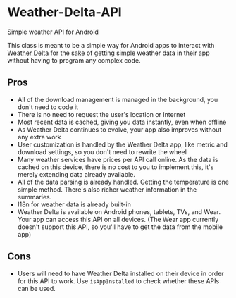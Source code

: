 # Weather-Delta-API
Simple weather API for Android

This class is meant to be a simple way for Android apps to interact with <a href="https://play.google.com/store/apps/details?id=com.felkertech.n.weatherdelta">Weather Delta</a> for the sake of
getting simple weather data in their app without having to program any complex code.

## Pros
* All of the download management is managed in the background, you don't need to code it
* There is no need to request the user's location or Internet
* Most recent data is cached, giving you data instantly, even when offline
* As Weather Delta continues to evolve, your app also improves without any extra work
* User customization is handled by the Weather Delta app, like metric and download settings,
so you don't need to rewrite the wheel
* Many weather services have prices per API call online. As the data is cached on this device,
there is no cost to you to implement this, it's merely extending data already available.
* All of the data parsing is already handled. Getting the temperature is one simple method.
There's also richer weather information in the summaries.
* l18n for weather data is already built-in
* Weather Delta is available on Android phones, tablets, TVs, and Wear. Your app can access this
API on all devices. (The Wear app currently doesn't support this API, so you'll have to get the
data from the mobile app)

## Cons
* Users will need to have Weather Delta installed on their device in order for this API to work.
Use `isAppInstalled` to check whether these APIs can be used.
